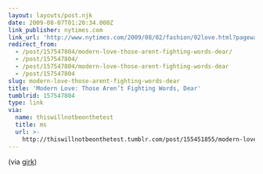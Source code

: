 ```yaml
---
layout: layouts/post.njk
date: 2009-08-07T01:20:34.000Z
link_publisher: nytimes.com
link_url: 'http://www.nytimes.com/2009/08/02/fashion/02love.html?pagewanted=all'
redirect_from:
  - /post/157547804/modern-love-those-arent-fighting-words-dear/
  - /post/157547804/
  - /post/157547804/modern-love-those-arent-fighting-words-dear
  - /post/157547804
slug: modern-love-those-arent-fighting-words-dear
title: 'Modern Love: Those Aren’t Fighting Words, Dear'
tumblrid: 157547804
type: link
via:
  name: thiswillnotbeonthetest
  title: ms
  url: >-
    http://thiswillnotbeonthetest.tumblr.com/post/155451855/modern-love-those-arent-fighting-words-dear
---
```

<p>(via <a href="http://girk.tumblr.com/">girk</a>)</p>
